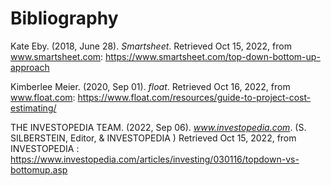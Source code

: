 # Bibliography

Kate Eby. (2018, June 28). _Smartsheet_. Retrieved Oct 15, 2022, from www.smartsheet.com: https://www.smartsheet.com/top-down-bottom-up-approach

Kimberlee Meier. (2020, Sep 01). _float_. Retrieved Oct 16, 2022, from www.float.com: https://www.float.com/resources/guide-to-project-cost-estimating/

THE INVESTOPEDIA TEAM. (2022, Sep 06). _www.investopedia.com_. (S. SILBERSTEIN, Editor, & INVESTOPEDIA ) Retrieved Oct 15, 2022, from INVESTOPEDIA : https://www.investopedia.com/articles/investing/030116/topdown-vs-bottomup.asp
